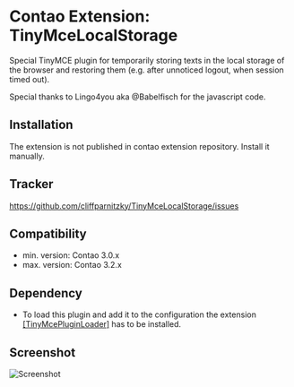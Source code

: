 Contao Extension: TinyMceLocalStorage
=====================================

Special TinyMCE plugin for temporarily storing texts in the local storage of the browser and restoring them (e.g. after unnoticed logout, when session timed out).

Special thanks to Lingo4you aka @Babelfisch for the javascript code.


Installation
------------

The extension is not published in contao extension repository.
Install it manually.


Tracker
-------

https://github.com/cliffparnitzky/TinyMceLocalStorage/issues


Compatibility
-------------

- min. version: Contao 3.0.x
- max. version: Contao 3.2.x


Dependency
----------

- To load this plugin and add it to the configuration the extension [[TinyMcePluginLoader]](https://github.com/cliffparnitzky/TinyMcePluginLoader) has to be installed.


Screenshot
----------

![Screenshot](https://raw.github.com/cliffparnitzky/TinyMceLocalStorage/master/screenshot.jpg)